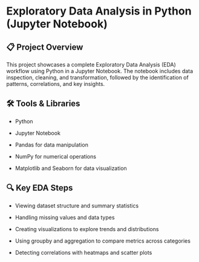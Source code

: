 # Exploratory Data Analysis in Python (Jupyter Notebook)

## 📋 Project Overview

This project showcases a complete Exploratory Data Analysis (EDA) workflow using Python in a Jupyter Notebook. The notebook includes data inspection, cleaning, and transformation, followed by the identification of patterns, correlations, and key insights.

## 🛠 Tools & Libraries

- Python

- Jupyter Notebook

- Pandas for data manipulation

- NumPy for numerical operations

- Matplotlib and Seaborn for data visualization

## 🔍 Key EDA Steps

- Viewing dataset structure and summary statistics

- Handling missing values and data types

- Creating visualizations to explore trends and distributions

- Using groupby and aggregation to compare metrics across categories

- Detecting correlations with heatmaps and scatter plots
